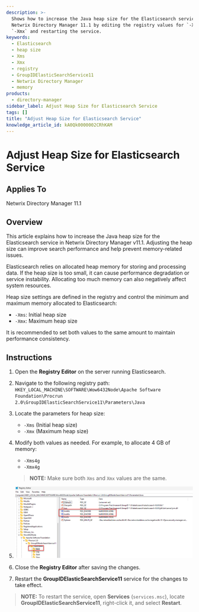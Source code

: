 ```yaml
---
description: >-
  Shows how to increase the Java heap size for the Elasticsearch service in
  Netwrix Directory Manager 11.1 by editing the registry values for `-Xms` and
  `-Xmx` and restarting the service.
keywords:
  - Elasticsearch
  - heap size
  - Xms
  - Xmx
  - registry
  - GroupIDElasticSearchService11
  - Netwrix Directory Manager
  - memory
products:
  - directory-manager
sidebar_label: Adjust Heap Size for Elasticsearch Service
tags: []
title: "Adjust Heap Size for Elasticsearch Service"
knowledge_article_id: kA0Qk0000002CRhKAM
---
```


# Adjust Heap Size for Elasticsearch Service

## Applies To
Netwrix Directory Manager 11.1

## Overview
This article explains how to increase the Java heap size for the Elasticsearch service in Netwrix Directory Manager v11.1. Adjusting the heap size can improve search performance and help prevent memory-related issues.

Elasticsearch relies on allocated heap memory for storing and processing data. If the heap size is too small, it can cause performance degradation or service instability. Allocating too much memory can also negatively affect system resources.

Heap size settings are defined in the registry and control the minimum and maximum memory allocated to Elasticsearch:

- `-Xms`: Initial heap size
- `-Xmx`: Maximum heap size

It is recommended to set both values to the same amount to maintain performance consistency.

## Instructions
1. Open the **Registry Editor** on the server running Elasticsearch.
2. Navigate to the following registry path:  
   `HKEY_LOCAL_MACHINE\SOFTWARE\Wow6432Node\Apache Software Foundation\Procrun 2.0\GroupIDElasticSearchService11\Parameters\Java`
3. Locate the parameters for heap size:
   - `-Xms` (Initial heap size)
   - `-Xmx` (Maximum heap size)
4. Modify both values as needed. For example, to allocate 4 GB of memory:
   - `-Xms4g`
   - `-Xmx4g`

   > **NOTE:** Make sure both `Xms` and `Xmx` values are the same.

5. ![Registry Editor showing Xms and Xmx heap size parameters for Elasticsearch](images/ka0Qk000000Dv0T_0EMQk00000BSBWr.png)
6. Close the **Registry Editor** after saving the changes.
7. Restart the **GroupIDElasticSearchService11** service for the changes to take effect.

> **NOTE:** To restart the service, open **Services** (`services.msc`), locate **GroupIDElasticSearchService11**, right-click it, and select **Restart**.
